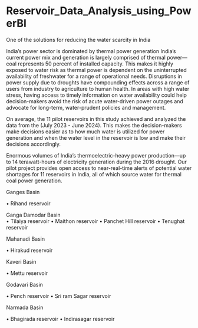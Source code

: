 # Reservoir_Data_Analysis_using_PowerBI
One of the solutions for reducing the water scarcity in India

India’s power sector is dominated by thermal power generation India’s current power mix and generation is largely comprised of thermal power—coal represents 50 percent of installed capacity. This makes it highly exposed to water risk as thermal power is dependent on the uninterrupted availability of freshwater for a range of operational needs. Disruptions in power supply due to droughts have compounding effects across a range of users from industry to agriculture to human health. In areas with high water stress, having access to timely information on water availability could help decision-makers avoid the risk of acute water-driven power outages and advocate for long-term, water-prudent policies and management. 

On average, the 11 pilot reservoirs in this study achieved and analyzed the data from the (July 2023 - June 2024). This makes the decision-makers  make decisions easier as to how much water is utilized for power generation and when the water level in the reservoir  is low and make their decisions accordingly. 

Enormous volumes of India’s thermoelectric-heavy power production—up to 14 terawatt-hours of electricity generation during the 2016 drought.
Our pilot project provides open access to near-real-time alerts of potential water shortages for 11 reservoirs in India, all of which source water for thermal coal power generation. 


Ganges Basin

•	Rihand reservoir

Ganga Damodar Basin  
•	Tilaiya reservoir
•	Maithon reservoir
•	Panchet Hill reservoir
•	Tenughat reservoir

Mahanadi Basin

•	Hirakud reservoir

Kaveri Basin

•	Mettu reservoir

Godavari Basin

•	Pench reservoir
•	Sri ram Sagar  reservoir

Narmada Basin

•	Bhagirada  reservoir
•	Indirasagar reservoir
